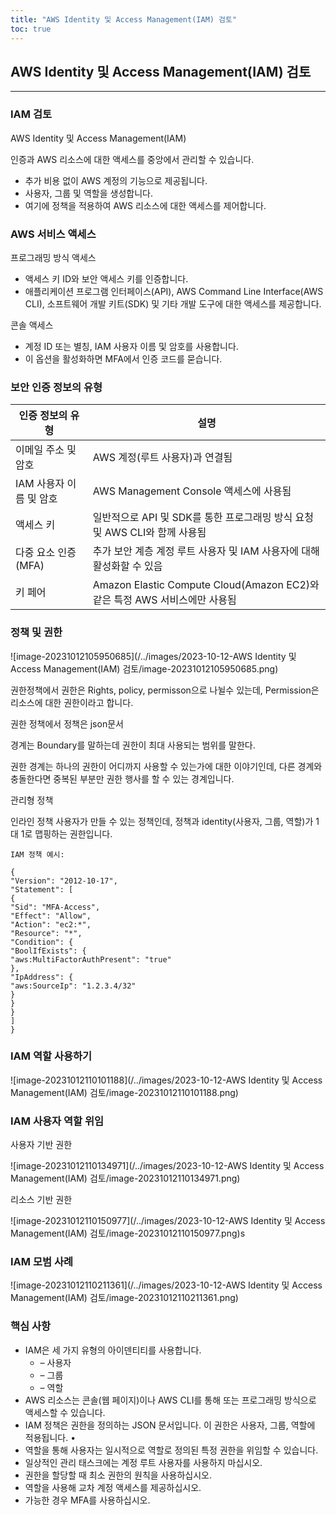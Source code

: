 ```yaml
---
title: "AWS Identity 및 Access Management(IAM) 검토"
toc: true
---
```


## AWS Identity 및 Access Management(IAM) 검토

---

### IAM 검토

AWS Identity 및 Access Management(IAM)

인증과 AWS 리소스에 대한 액세스를 중앙에서 관리할 수 있습니다.

- 추가 비용 없이 AWS 계정의 기능으로 제공됩니다.
- 사용자, 그룹 및 역할을 생성합니다.
- 여기에 정책을 적용하여 AWS 리소스에 대한 액세스를 제어합니다.

### AWS 서비스 액세스

프로그래밍 방식 액세스

- 액세스 키 ID와 보안 액세스 키를 인증합니다. 
- 애플리케이션 프로그램 인터페이스(API), AWS Command Line Interface(AWS CLI), 소프트웨어 개발 키트(SDK) 및 기타 개발 도구에 대한 액세스를 제공합니다.

콘솔 액세스

- 계정 ID 또는 별칭, IAM 사용자 이름 및 암호를 사용합니다. 
- 이 옵션을 활성화하면 MFA에서 인증 코드를 묻습니다.

### 보안 인증 정보의 유형

| 인증 정보의 유형        | 설명                                                         |
| ----------------------- | ------------------------------------------------------------ |
| 이메일 주소 및 암호     | AWS 계정(루트 사용자)과 연결됨                               |
| IAM 사용자 이름 및 암호 | AWS Management Console 액세스에 사용됨                       |
| 액세스 키               | 일반적으로 API 및 SDK를 통한 프로그래밍 방식 요청 및 AWS CLI와 함께 사용됨 |
| 다중 요소 인증(MFA)     | 추가 보안 계층 계정 루트 사용자 및 IAM 사용자에 대해 활성화할 수 있음 |
| 키 페어                 | Amazon Elastic Compute Cloud(Amazon EC2)와 같은 특정 AWS 서비스에만 사용됨 |



### 정책 및 권한

![image-20231012105950685](/../images/2023-10-12-AWS Identity 및 Access Management(IAM) 검토/image-20231012105950685.png)

권한정책에서 권한은 Rights, policy, permisson으로 나뉠수 있는데, Permission은 리소스에 대한 권한이라고 합니다.

권한 정책에서 정책은 json문서

경계는 Boundary를 말하는데 권한이 최대 사용되는 범위를 말한다.

권한 경계는 하나의 권한이 어디까지 사용할 수 있는가에 대한 이야기인데, 다른 경계와 충돌한다면 중복된 부분만 권한 행사를 할 수 있는 경계입니다.

관리형 정책

인라인 정책
사용자가 만들 수 있는 정책인데, 정책과 identity(사용자, 그룹, 역할)가 1대 1로 맵핑하는 권한입니다.

`IAM 정책 예시:`

```
{
"Version": "2012-10-17",
"Statement": [
{
"Sid": "MFA-Access",
"Effect": "Allow",
"Action": "ec2:*",
"Resource": "*",
"Condition": {
"BoolIfExists": {
"aws:MultiFactorAuthPresent": "true"
},
"IpAddress": {
"aws:SourceIp": "1.2.3.4/32"
}
}
}
]
}
```

### IAM 역할 사용하기

![image-20231012110101188](/../images/2023-10-12-AWS Identity 및 Access Management(IAM) 검토/image-20231012110101188.png)

### IAM 사용자 역할 위임

사용자 기반 권한

![image-20231012110134971](/../images/2023-10-12-AWS Identity 및 Access Management(IAM) 검토/image-20231012110134971.png)

리소스 기반 권한

![image-20231012110150977](/../images/2023-10-12-AWS Identity 및 Access Management(IAM) 검토/image-20231012110150977.png)s

### IAM  모범 사례

![image-20231012110211361](/../images/2023-10-12-AWS Identity 및 Access Management(IAM) 검토/image-20231012110211361.png)

### 핵심 사항

- IAM은 세 가지 유형의 아이덴티티를 사용합니다. 
  - – 사용자 
  - – 그룹 
  - – 역할 
- AWS 리소스는 콘솔(웹 페이지)이나 AWS CLI를 통해 또는 프로그래밍 방식으로 액세스할 수 있습니다. 
- IAM 정책은 권한을 정의하는 JSON 문서입니다. 이 권한은 사용자, 그룹, 역할에 적용됩니다. •
-  역할을 통해 사용자는 일시적으로 역할로 정의된 특정 권한을 위임할 수 있습니다.
-  일상적인 관리 태스크에는 계정 루트 사용자를 사용하지 마십시오.
-  권한을 할당할 때 최소 권한의 원칙을 사용하십시오. 
- 역할을 사용해 교차 계정 액세스를 제공하십시오. 
- 가능한 경우 MFA를 사용하십시오.